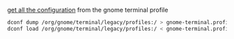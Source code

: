 [get all the configuration](https://unix.stackexchange.com/a/456356) from the gnome terminal profile

```bash
dconf dump /org/gnome/terminal/legacy/profiles:/ > gnome-terminal.profiles
dconf load /org/gnome/terminal/legacy/profiles:/ < gnome-terminal.profiles
```

